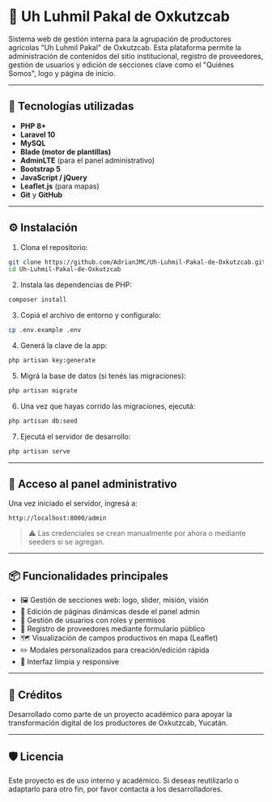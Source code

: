 # 🌱 Uh Luhmil Pakal de Oxkutzcab

Sistema web de gestión interna para la agrupación de productores agrícolas "Uh Luhmil Pakal" de Oxkutzcab. Esta plataforma permite la administración de contenidos del sitio institucional, registro de proveedores, gestión de usuarios y edición de secciones clave como el "Quiénes Somos", logo y página de inicio.

---

## 🚀 Tecnologías utilizadas

- **PHP 8+**
- **Laravel 10**
- **MySQL**
- **Blade (motor de plantillas)**
- **AdminLTE** (para el panel administrativo)
- **Bootstrap 5**
- **JavaScript / jQuery**
- **Leaflet.js** (para mapas)
- **Git** y **GitHub**

---

## ⚙️ Instalación

1. Clona el repositorio:

```bash
git clone https://github.com/AdrianJMC/Uh-Luhmil-Pakal-de-Oxkutzcab.git
cd Uh-Luhmil-Pakal-de-Oxkutzcab
```

2. Instala las dependencias de PHP:

```bash
composer install
```

3. Copiá el archivo de entorno y configuralo:

```bash
cp .env.example .env
```

4. Generá la clave de la app:

```bash
php artisan key:generate
```

5. Migrá la base de datos (si tenés las migraciones):

```bash
php artisan migrate
```

6. Una vez que hayas corrido las migraciones, ejecutá:

```bash
php artisan db:seed
```

7. Ejecutá el servidor de desarrollo:

```bash
php artisan serve
```

---

## 🔐 Acceso al panel administrativo

Una vez iniciado el servidor, ingresá a:

```
http://localhost:8000/admin
```

> ⚠️ Las credenciales se crean manualmente por ahora o mediante seeders si se agregan.

---

## 📦 Funcionalidades principales

- 🖼️ Gestión de secciones web: logo, slider, misión, visión
- 📄 Edición de páginas dinámicas desde el panel admin
- 👥 Gestión de usuarios con roles y permisos
- 🧾 Registro de proveedores mediante formulario público
- 🗺️ Visualización de campos productivos en mapa (Leaflet)
- ✏️ Modales personalizados para creación/edición rápida
- 🎨 Interfaz limpia y responsive

---

## 🤝 Créditos

Desarrollado como parte de un proyecto académico para apoyar la transformación digital de los productores de Oxkutzcab, Yucatán.

---

## 🛡️ Licencia

Este proyecto es de uso interno y académico. Si deseas reutilizarlo o adaptarlo para otro fin, por favor contacta a los desarrolladores.